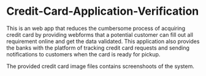 # Credit-Card-Application-Verification
This is an web app that reduces the cumbersome process of acquiring credit card by providing webforms that a potential customer can fill out all requirement online and get the data validated. This application also provides the banks with the platform of tracking credit card requests and sending notifications to customers when the card is ready for pickup.

The provided credit card image files contains screenshoots of the system.

